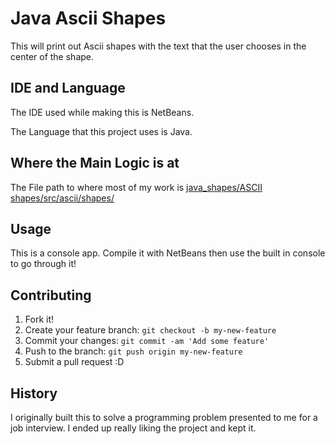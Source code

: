 # Java Ascii Shapes

This will print out Ascii shapes with the text that the user chooses in the center of the shape.

## IDE and Language 

The IDE used while making this is NetBeans.

The Language that this project uses is Java.

## Where the Main Logic is at
The File path to where most of my work is [java_shapes/ASCII shapes/src/ascii/shapes/](https://github.com/timothy/java_shapes/tree/master/ASCII%20shapes/src/ascii/shapes)

## Usage

This is a console app. Compile it with NetBeans then use the built in console to go through it!

## Contributing

1. Fork it!
2. Create your feature branch: `git checkout -b my-new-feature`
3. Commit your changes: `git commit -am 'Add some feature'`
4. Push to the branch: `git push origin my-new-feature`
5. Submit a pull request :D

## History

I originally built this to solve a programming problem presented to me for a job interview. I ended up really liking the project and kept it.
